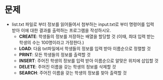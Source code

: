 # 문제

-   list.txt 파일로 부터 정보를 읽어들여서 첨부하는 input.txt로 부터 명령어를 입력 받아 이에 대한 결과를 출력하는 프로그램을 작성하시오.
    -   **CREATE**: 학생들의 정보를 저장하는 배열을 할당할 것 (이때, 최대 입력 받는 학생의 수는 100명이라고 가정한다.)
    -   **LOAD**: 다음 txt파일에서 학생들의 정보를 입력 받아 이름순으로 정렬할 것
    -   **PRINT**: 모든 학생들의 정보를 출력할 것
    -   **INSERT**: 주어진 학생의 정보를 입력 받아 이름순으로 알맞은 위치에 삽입할 것
    -   **DELETE**: 주어진 이름을 갖는 학생의 정보를 삭제할 것
    -   **SEARCH**: 주어진 이름을 갖는 학생의 정보를 찾아 출력할 것
